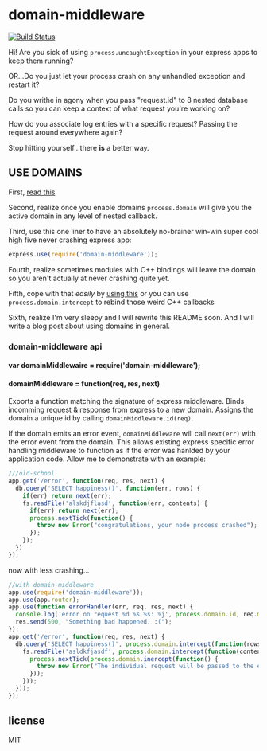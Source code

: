 # domain-middleware

[![Build Status](https://travis-ci.org/brianc/node-domain-middleware.png?branch=master)](https://travis-ci.org/brianc/node-domain-middleware)

Hi! Are you sick of using `process.uncaughtException` in your express apps to keep them running?

OR...Do you just let your process crash on any unhandled exception and restart it?

Do you writhe in agony when you pass "request.id" to 8 nested database calls so you can keep a context of what request you're working on?

How do you associate log entries with a specific request?  Passing the request around everywhere again?

Stop hitting yourself...there __is__ a better way.

## USE DOMAINS

First, [read this](http://nodejs.org/api/domain.html)

Second, realize once you enable domains `process.domain` will give you the active domain in any level of nested callback.

Third, use this one liner to have an absolutely no-brainer win-win super cool high five never crashing express app:

```js
express.use(require('domain-middleware'));
```

Fourth, realize sometimes modules with C++ bindings will leave the domain so you aren't actually at never crashing quite yet.

Fifth, cope with that _easily_ by [using this](https://github.com/brianc/node-okay) or you can use `process.domain.intercept` to rebind those weird C++ callbacks

Sixth, realize I'm very sleepy and I will rewrite this README soon.  And I will write a blog post about using domains in general.


### domain-middleware api

#### var domainMiddlewaire = require('domain-middleware');

#### domainMiddleware = function(req, res, next) 

Exports a function matching the signature of express middleware.  Binds incomming request & response from express to a new domain.  Assigns the domain a unique id by calling `domainMiddleware.id(req)`.

If the domain emits an error event, `domainMiddleware` will call `next(err)` with the error event from the domain.  This allows existing express specific error handling middleware to
function as if the error was hanlded by your application code.  Allow me to demonstrate with an example:

```js
///old-school
app.get('/error', function(req, res, next) {
  db.query('SELECT happiness()', function(err, rows) {
    if(err) return next(err);    
    fs.readFile('alskdjflasd', function(err, contents) {
      if(err) return next(err);
      process.nextTick(function() {
        throw new Error("congratulations, your node process crashed");
      });
    });
  })
});
```
now with less crashing...

```js
//with domain-middleware
app.use(require('domain-middleware'));
app.use(app.router);
app.use(function errorHandler(err, req, res, next) {
  console.log('error on request %d %s %s: %j', process.domain.id, req.method, req.url, err);
  res.send(500, "Something bad happened. :(");
});
app.get('/error', function(req, res, next) {
  db.query('SELECT happiness()', process.domain.intercept(function(rows) {
    fs.readFile('asldkfjasdf', process.domain.intercept(function(contents) {
      process.nextTick(process.domain.inercept(function() {
        throw new Error("The individual request will be passed to the express error handler, and your application will keep running.");
      }));
    }));
  }));
});
```

## license
MIT
